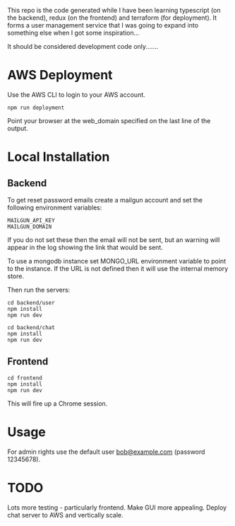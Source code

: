 This repo is the code generated while I have been learning typescript (on the backend),
redux (on the frontend) and terraform (for deployment).  It forms a user management
service that I was going to expand into something else when I got some inspiration...

It should be considered development code only.......

# AWS Deployment

Use the AWS CLI to login to your AWS account.
```
npm run deployment
```

Point your browser at the web_domain specified on the last line of the output.

# Local Installation

## Backend
To get reset password emails create a mailgun account and set the following
environment variables:
```
MAILGUN_API_KEY
MAILGUN_DOMAIN
```
If you do not set these then the email will not be sent, but an warning will
appear in the log showing the link that would be sent.

To use a mongodb instance set MONGO_URL environment variable to point to the instance.
If the URL is not defined then it will use the internal memory store.

Then run the servers:
```
cd backend/user
npm install
npm run dev

cd backend/chat
npm install
npm run dev
```

## Frontend
```
cd frontend
npm install
npm run dev
```
This will fire up a Chrome session.

# Usage

For admin rights use the default user bob@example.com (password 12345678).

# TODO

Lots more testing - particularly frontend.
Make GUI more appealing.
Deploy chat server to AWS and vertically scale.
